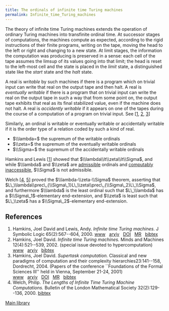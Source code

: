 ```yaml
---
title: The ordinals of infinite time Turing machines
permalink: Infinite_time_Turing_machines
---
```












  
The theory of infinite time Turing machines extends the operation of
ordinary Turing machines into transfinite ordinal time. At successor
stages of computations, the machines compute as expected, according to
the rigid instructions of their finite programs, writing on the tape,
moving the head to the left or right and changing to a new state. At
limit stages, the information the computation was producing is preserved
in a sense: each cell of the tape assumes the limsup of its values going
into that limit; the head is reset to the left-most cell and the state
is placed in the *limit* state, a distinguished state like the *start*
state and the *halt* state.

A real is *writable* by such machines if there is a program which on
trivial input can write that real on the output tape and then halt. A
real is *eventually writable* if there is a program that on trivial
input can write the real on the output tape in such a way that from some
point on, the output tape exhibits that real as its final stabilized
value, even if the machine does not halt. A real is *accidently
writable* if it appears on one of the tapes during the course of a
computation of a program on trivial input. See
\[[1](#bibkey_HamkinsLewis2000:InfiniteTimeTM),
[2](#bibkey_Hamkins2002:Turing),
[3](#bibkey_Hamkins2004:SupertaskComputation)\]

Similarly, an ordinal is writable or eventually writable or accidentally
writable if it is the order type of a relation coded by such a kind of
real.

-   $\\lambda=$ the supremum of the writable ordinals
-   $\\zeta=$ the supremum of the eventually writable ordinals
-   $\\Sigma=$ the supremum of the accidentally writable ordinals

Hamkins and Lewis \[[1](#bibkey_HamkinsLewis2000:InfiniteTimeTM)\]
showed that $\\lambda\\lt\\zeta\\lt\\Sigma$, and while $\\lambda$ and
$\\zeta$ are
[admissible](Admissible "Admissible")
ordinals and [computably
inaccessible](Admissible#Computably_inaccessible_ordinal "Admissible"),
$\\Sigma$ is not admissible.

Welch \[[4](#bibkey_Welch2000:LengthsOfITTM),
[5](#bibkey_Welch2000:Eventually)\] proved the $\\lambda-\\zeta-\\Sigma$
theorem, asserting that
$L\_\\lambda\\prec\_{\\Sigma\_1}L\_\\zeta\\prec\_{\\Sigma\_2}L\_\\Sigma$,
and furthermore $\\lambda$ is the least ordinal such that $L\_\\lambda$
has a $\\Sigma\_1$-elementary end-extension, and $\\zeta$ is least such
that $L\_\\zeta$ has a $\\Sigma\_2$-elementary end-extension.

  

## References

1.  <span id="bibkey_HamkinsLewis2000:InfiniteTimeTM">Hamkins, Joel
    David and Lewis, Andy. *Infinite time Turing machines.* J Symbolic
    Logic 65(2):567--604, 2000.
    <a href="http://dx.doi.org/10.2307/2586556" class="extiw">www</a>   <a href="http://web.archive.org/web/20191005043457/http://arxiv.org/abs/math/9808093" class="extiw">arχiv</a>   <a href="http://web.archive.org/web/20191005043457/http://dx.doi.org/10.2307/2586556" class="extiw">DOI</a>   <a href="http://web.archive.org/web/20191005043457/http://www.ams.org/mathscinet-getitem?mr=1771072" class="extiw">MR</a>   <a href="javascript:bibpopup(&#39;@article%20%7BHamkinsLewis2000:InfiniteTimeTM,%20%20%20%20AUTHOR%20=%20%7BHamkins,%20Joel%20David%20and%20Lewis,%20Andy%7D,%3Cbr%3E%20%20%20%20%20TITLE%20=%20%7BInfinite%20time%20Turing%20machines%7D,%3Cbr%3E%20%20%20JOURNAL%20=%20%7BJ.%20Symbolic%20Logic%7D,%3Cbr%3E%20%20FJOURNAL%20=%20%7BThe%20Journal%20of%20Symbolic%20Logic%7D,%3Cbr%3E%20%20%20%20VOLUME%20=%20%7B65%7D,%3Cbr%3E%20%20%20%20%20%20YEAR%20=%20%7B2000%7D,%3Cbr%3E%20%20%20%20NUMBER%20=%20%7B2%7D,%3Cbr%3E%20%20%20%20%20PAGES%20=%20%7B567--604%7D,%3Cbr%3E%20%20%20%20%20%20ISSN%20=%20%7B0022-4812%7D,%3Cbr%3E%20%20%20%20%20CODEN%20=%20%7BJSYLA6%7D,%3Cbr%3E%20%20%20MRCLASS%20=%20%7B03D10%20(03D25%2068Q05)%7D,%3Cbr%3E%20%20MRNUMBER%20=%20%7B1771072%20(2001g:03072)%7D,%3Cbr%3EMRREVIEWER%20=%20%7BRobert%20M.%20Baer%7D,%3Cbr%3E%20%20%20%20%20%20%20DOI%20=%20%7B10.2307/2586556%7D,%3Cbr%3E%20%20%20%20%20%20%20URL%20=%20%7Bhttp://dx.doi.org/10.2307/2586556%7D,%3Cbr%3E%20%20%20%20eprint%20=%20%7Bmath/9808093%7D%7D&#39;)" class="bibtex">bibtex</a></span>
2.  <span id="bibkey_Hamkins2002:Turing">Hamkins, Joel David. *Infinite
    time Turing machines.* Minds and Machines 12(4):521--539, 2002.
    (special issue devoted to hypercomputation)
    <a href="http://boolesrings.org/hamkins/turing-mm/" class="extiw">www</a>   <a href="http://web.archive.org/web/20191005043457/http://arxiv.org/abs/math/0212047" class="extiw">arχiv</a>   <a href="javascript:bibpopup(&#39;@ARTICLE%7BHamkins2002:Turing,%20%20author%20=%20%20%20%20%20%20%20%7BHamkins,%20Joel%20David%7D,%3Cbr%3E%20%20title%20=%20%20%20%20%20%20%20%20%7BInfinite%20time%20Turing%20machines%7D,%3Cbr%3E%20%20journal%20=%20%20%20%20%20%20%7BMinds%20and%20Machines%7D,%3Cbr%3E%20%20year%20=%20%20%20%20%20%20%20%20%20%7B2002%7D,%3Cbr%3E%20%20volume%20=%20%20%20%20%20%20%20%7B12%7D,%3Cbr%3E%20%20number%20=%20%20%20%20%20%20%20%7B4%7D,%3Cbr%3E%20%20pages%20=%20%20%20%20%20%20%20%20%7B521--539%7D,%3Cbr%3E%20%20month%20=%20%20%20%20%20%20%20%20%7B%7D,%3Cbr%3E%20%20note%20=%20%20%20%20%20%20%20%20%20%7Bspecial%20issue%20devoted%20to%20hypercomputation%7D,%3Cbr%3E%20%20key%20=%20%20%20%20%20%20%20%20%20%20%7B%7D,%3Cbr%3E%20%20annote%20=%20%20%20%20%20%20%20%7B%7D,%3Cbr%3E%20%20eprint%20=%20%7Bmath/0212047%7D,%3Cbr%3E%20%20%20%20%20url%20=%20%7Bhttp://boolesrings.org/hamkins/turing-mm/%7D,%3Cbr%3E%7D&#39;)" class="bibtex">bibtex</a></span>
3.  <span id="bibkey_Hamkins2004:SupertaskComputation">Hamkins, Joel
    David. *Supertask computation.* Classical and new paradigms of
    computation and their complexity hierarchies23:141--158,
    Dordrecht, 2004. (Papers of the conference \`\`Foundations of the
    Formal Sciences III'' held in Vienna, September 21-24, 2001)
    <a href="http://dx.doi.org/10.1007/978-1-4020-2776-5_8" class="extiw">www</a>   <a href="http://web.archive.org/web/20191005043457/http://arxiv.org/abs/math/0212049" class="extiw">arχiv</a>   <a href="http://web.archive.org/web/20191005043457/http://dx.doi.org/10.1007/978-1-4020-2776-5_8" class="extiw">DOI</a>   <a href="http://web.archive.org/web/20191005043457/http://www.ams.org/mathscinet-getitem?mr=2155535" class="extiw">MR</a>   <a href="javascript:bibpopup(&#39;@INPROCEEDINGS%7BHamkins2004:SupertaskComputation,%20%20%20%20AUTHOR%20=%20%7BHamkins,%20Joel%20David%7D,%3Cbr%3E%20%20%20%20%20TITLE%20=%20%7BSupertask%20computation%7D,%3Cbr%3E%20BOOKTITLE%20=%20%7BClassical%20and%20new%20paradigms%20of%20computation%20and%20their%20complexity%20hierarchies%7D,%3Cbr%3E%20%20%20%20SERIES%20=%20%7BTrends%20Log.%20Stud.%20Log.%20Libr.%7D,%3Cbr%3E%20%20%20%20VOLUME%20=%20%7B23%7D,%3Cbr%3E%20%20%20%20%20PAGES%20=%20%7B141--158%7D,%3Cbr%3E%20PUBLISHER%20=%20%7BKluwer%20Acad.%20Publ.%7D,%3Cbr%3E%20%20%20ADDRESS%20=%20%7BDordrecht%7D,%3Cbr%3E%20%20%20%20%20%20YEAR%20=%20%7B2004%7D,%3Cbr%3E%20%20%20MRCLASS%20=%20%7B03D10%20(03D25%2068Q05)%7D,%3Cbr%3E%20%20MRNUMBER%20=%20%7B2155535%7D,%3Cbr%3E%20%20%20%20%20%20%20DOI%20=%20%7B10.1007/978-1-4020-2776-5_8%7D,%3Cbr%3E%20%20%20%20%20%20%20URL%20=%20%7Bhttp://dx.doi.org/10.1007/978-1-4020-2776-5_8%7D,%3Cbr%3E%20%20%20%20%20%20note%20=%20%7BPapers%20of%20the%20conference%20%60%60Foundations%20of%20the%20Formal%20Sciences%20III\&#39;\&#39;%20held%20in%20Vienna,%20September%2021-24,%202001%7D,%3Cbr%3E%20%20%20%20%20eprint%20=%20%7Bmath/0212049%7D,%3Cbr%3E%20%20%20%20%20%20file%20=%20F,%7D&#39;)" class="bibtex">bibtex</a></span>
4.  <span id="bibkey_Welch2000:LengthsOfITTM">Welch, Philip. *The
    Lengths of Infinite Time Turing Machine Computations.* Bulletin of
    the London Mathematical Society 32(2):129--136, 2000.
    <a href="javascript:bibpopup(&#39;@article%7BWelch2000:LengthsOfITTM,%20%20%20%20author=%7BWelch,%20Philip%7D,%3Cbr%3E%20%20%20%20title%20=%20%7BThe%20Lengths%20of%20Infinite%20Time%20Turing%20Machine%20Computations%7D,%3Cbr%3E%20%20%20%20journal%20=%20%7BBulletin%20of%20the%20London%20Mathematical%20Society%7D,%3Cbr%3E%20%20%20%20volume%20=%20%7B32%7D,%3Cbr%3E%20%20%20%20number%20=%20%7B2%7D,%3Cbr%3E%20%20%20%20pages%20=%20%7B129--136%7D,%3Cbr%3E%20%20%20%20year%20=%20%7B2000%7D,%3Cbr%3E%7D&#39;)" class="bibtex">bibtex</a></span>

[Main
library](Library "Library")


